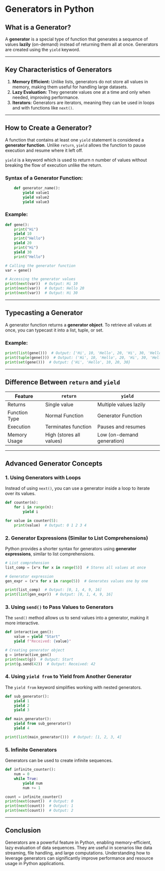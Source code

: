 # **Generators in Python**

## **What is a Generator?**
A **generator** is a special type of function that generates a sequence of values **lazily** (on-demand) instead of returning them all at once. Generators are created using the `yield` keyword.

---

## **Key Characteristics of Generators**
1. **Memory Efficient:** Unlike lists, generators do not store all values in memory, making them useful for handling large datasets.
2. **Lazy Evaluation:** They generate values one at a time and only when needed, improving performance.
3. **Iterators:** Generators are iterators, meaning they can be used in loops and with functions like `next()`.

---

## **How to Create a Generator?**
A function that contains at least one `yield` statement is considered a **generator function**. Unlike `return`, `yield` allows the function to pause execution and resume where it left off.

`yield` is a keyword which is used to return n number of values without breaking the flow of execution unlike the return.

### **Syntax of a Generator Function:**
```python
    def generator_name():
        yield value1
        yield value2
        yield value3
```

### **Example:**
```python
def gene():
    print("Hi")
    yield 10
    print("Hello")
    yield 20
    print("Hi")
    yield 30
    print("Hello")

# Calling the generator function
var = gene()

# Accessing the generator values
print(next(var))  # Output: Hi 10
print(next(var))  # Output: Hello 20
print(next(var))  # Output: Hi 30
```

---

## **Typecasting a Generator**
A generator function returns a **generator object**. To retrieve all values at once, you can typecast it into a list, tuple, or set.

### **Example:**
```python
print(list(gene()))  # Output: ['Hi', 10, 'Hello', 20, 'Hi', 30, 'Hello']
print(tuple(gene()))  # Output: ('Hi', 10, 'Hello', 20, 'Hi', 30, 'Hello')
print(set(gene()))  # Output: {'Hi', 'Hello', 10, 20, 30}
```

---

## **Difference Between `return` and `yield`**
| Feature        | `return` | `yield` |
|--------------|---------|--------|
| Returns      | Single value | Multiple values lazily |
| Function Type | Normal Function | Generator Function |
| Execution    | Terminates function | Pauses and resumes |
| Memory Usage | High (stores all values) | Low (on-demand generation) |

---

## **Advanced Generator Concepts**

### **1. Using Generators with Loops**
Instead of using `next()`, you can use a generator inside a loop to iterate over its values.

```python
def counter(n):
    for i in range(n):
        yield i

for value in counter(5):
    print(value)  # Output: 0 1 2 3 4
```

### **2. Generator Expressions (Similar to List Comprehensions)**
Python provides a shorter syntax for generators using **generator expressions**, similar to list comprehensions.

```python
# List comprehension
list_comp = [x*x for x in range(5)]  # Stores all values at once

# Generator expression
gen_expr = (x*x for x in range(5))  # Generates values one by one

print(list_comp)  # Output: [0, 1, 4, 9, 16]
print(list(gen_expr))  # Output: [0, 1, 4, 9, 16]
```

### **3. Using `send()` to Pass Values to Generators**
The `send()` method allows us to send values into a generator, making it more interactive.

```python
def interactive_gen():
    value = yield "Start"
    yield f"Received: {value}"

# Creating generator object
g = interactive_gen()
print(next(g))  # Output: Start
print(g.send(42))  # Output: Received: 42
```

### **4. Using `yield from` to Yield from Another Generator**
The `yield from` keyword simplifies working with nested generators.

```python
def sub_generator():
    yield 1
    yield 2
    yield 3

def main_generator():
    yield from sub_generator()
    yield 4

print(list(main_generator()))  # Output: [1, 2, 3, 4]
```

### **5. Infinite Generators**
Generators can be used to create infinite sequences.

```python
def infinite_counter():
    num = 0
    while True:
        yield num
        num += 1

count = infinite_counter()
print(next(count))  # Output: 0
print(next(count))  # Output: 1
print(next(count))  # Output: 2
```

---

## **Conclusion**
Generators are a powerful feature in Python, enabling memory-efficient, lazy evaluation of data sequences. They are useful in scenarios like data streaming, file handling, and large computations. Understanding how to leverage generators can significantly improve performance and resource usage in Python applications.

